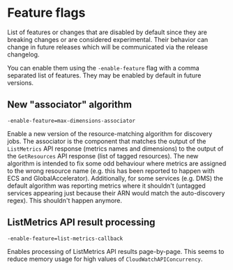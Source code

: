 # Feature flags

List of features or changes that are disabled by default since they are breaking changes or are considered experimental. Their behavior can change in future releases which will be communicated via the release changelog.

You can enable them using the `-enable-feature` flag with a comma separated list of features. They may be enabled by default in future versions.

## New "associator" algorithm

`-enable-feature=max-dimensions-associator`

Enable a new version of the resource-matching algorithm for discovery jobs.
The associator is the component that matches the output of the `ListMetrics` API response (metrics names and dimensions) to the output of the `GetResources` API response (list of tagged resources).
The new algorithm is intended to fix some odd behaviour where metrics are assigned to the wrong resource name (e.g. this has been reported to happen with ECS and GlobalAccelerator).
Additionally, for some services (e.g. DMS) the default algorithm was reporting metrics where it shouldn't (untagged services appearing just because their ARN would match the auto-discovery regex). This shouldn't happen anymore.

## ListMetrics API result processing

`-enable-feature=list-metrics-callback`

Enables processing of ListMetrics API results page-by-page. This seems to reduce memory usage for high values of `CloudWatchAPIConcurrency`.

